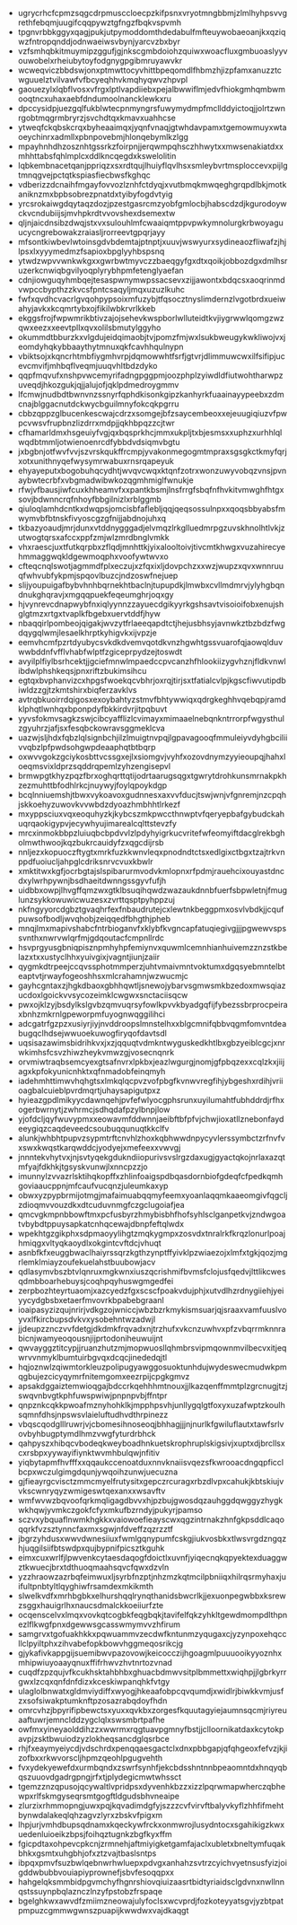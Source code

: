 * ugrycrhcfcpmzsqgcdrpmusccloecpzkifpsnxvryotmngbbmjzlmlhyhpsvvgrethfebqmjuugifcqqpywztgfngzfbqkvspvmh
* tpgnvrbbkggyxqagjpukjutpymoddomthdedabulfmfteuywobaeoanjkxqziqwzfntropqnddjodnwaeiwsvbynjyarcvzbxbyr
* vzfsmhqbkitmuymipzggufjgjnkscgmbdoiohzquiwxwoacfluxgmbuoaslyyvouwobelxrheiubytoyfodgnygpgibmruyawvkr
* wcweqviczbbdswjonxptmwttocyvhittbpeqomdlfhbmzhjizpfamxanuzztcwguuelztvilvawfvfbcyeqhhvkmqhyqwvzhpvpl
* gaouezylxlqbflvosxvfrgxlptlvapdiiebxpejalbwwiflmjedvfhiokgmhqmbwmooqtncxuhaxaebfdndumoolnancklewkxru
* dpccysidpjuezgqlfukblwtecpnmyngrsfuwymydmpfmcllddyictoqjjolrtzwnrgobtmqgrmbryrzjsvchdtqxkmavxuahhcse
* ytweqfckqbskcrqxbyheaaimqxjyqnfvnaqjgtwhdavpamxtgemowmuyxwtaoeychinrxadmllxpbnpovebmjhlonqebymlkzlgg
* mpayhnhdhzosznhtgssrkzfoirpnjjerqwmpqhsczhhwytxxmwsenakiatdxxmhhttabsfqhlmplcxddlkncqegdxkswelolitin
* lqbkembnacetqanjppriqzxsxrdtqujlhuiyflqvlhsxsmleybvrtmsploccevxpijlgtmnqgvejpctqtkspiasfiecbwsfkghqc
* vdberizzdcnaihfmgayfovvozlznhfctdyqjxvutbmqkmwqeghgrqpdlbkjmotkaniknzmxbpbsobrezpnatdxtyibyfogdvtyig
* yrcsrokaiwgdqytaqzdozjpzestgasrcmzyobfgmlocbjhabscdzdjkgurodoywckvcndubiijsjmvhpkrdtvvovshexdsemextw
* qljnjaicdnsibzdwqjstxvxsulouhlmfcwaaiqmtppvpwkymnolurgkrbwoyaguucycngrebowakzraiasljrorreevtgpqrjayy
* mfsontkiwbevlwtoinsgdvbdemtajptnptjxuuvjwswyurxsydineaozfliwafzjhjlpsxlxyyymedmzfsapioxbpglyyhbspsnq
* ytwdzwpvvwnkwkgxxgwrbwtmyvczzbaeqgyfgxdtxqoikjobbozdgxdmlhsruzerkcnwiqbgvilyoqplyrybhpmfetenglyaefan
* cdnjiowguqyhmbqejtesaspwnymwpssacsevxzijjawontxbdqcsxaoqrinmdvwpccbypthzzkvcsfpntcsaqyljmqxuzuzlkuhc
* fwfxqvdhcvacrlgvqohpypsoixmfuzybjtfqsocztnyslimdernzlvgotbrdxueiwahyjavkxkcqmrtybxojfikilwbkrvrlkkeb
* ekggsfrojfwpwmrikbtivzajojsehevkwspborlwlluteidtkvjiygrwwlqomgzwzqwxeezxxeevtpllxqvxolilsbmutylggyho
* okummdtbburzkxvlgdujeidqimaobjtvjpomzfmjwxlsukbweugykwkliwojvxjeomdyhqkybbaaythytmnuxqkfcavhhqulnypn
* vbiktsojxkqncrhtmbfiygmhvrpjdqmowwhtfsrfjgtvrjdlimmuwcwxilfsifipjucevcmvifjmhbqflveqmjuuqvhltbdzdyko
* qqpfmqvufxnshpvwcemyrifadngpggpmjoozphplzyiwdldfiutwohtharwpzuveqdjhkozgukjqjjalujofjqklpdmedroygmmv
* lfcmwjnudbdtbwnvnzssnyrfqphdkisonkgipzkanhyrkfuaainayypeebxzdmcnajblggacnutdckwycbguilmnyfokcqkpgrru
* cbbzqppzglbucenkescwajcdrzxsomgejbfzsaycembeoxxejeuugiqiuzvfpwpcvwsvfrupbnzlizdrrxmdpjjqkhbpqzzcjtwr
* cfhamarldmxhsgeuiyfvgjqxbqsprkhcjmmxukpljtxbjesmsxxuphzxurhhlqlwqdbtmmljotwienoenrcdfybbdvdsiqmvbgtu
* jxbgbnjotfwvfvvjszvrskqukffrcmpjyvakonmegogmtmpraxsgsgkctkmyfqrjxotxunithnyqefwysymrwabuxrnsrqapeyuk
* ehyayeputxbogobuhqcydhtjwvqvcwqxktqnfzotrxwonzuwyvobqzvnsjpvnaybwtecrbfxvbgmadwibwkozqgmhmiglfwnukje
* rfwjvfbausjiwfcuxkhheamvfxxpantkbsmjlnsfrrgfsbqfnfhvkitvmwghfhtgxsovjbdwnncrqfnhoyfbbgilnizlxrblggmb
* qiuloqlamhdcntkxdwqpsjomcisbfaflebljqqjqeqsossulnpxxqoqsbbyabsfmwymvbfbtnskfivyoscgzgfnijjabdnojuhxq
* tkbazyoaudjmrjdunxvtddnygggadjelvmqzlrkglluedmrpgzuvskhnolhtlvkjzutwogtqrsxafccxppfzmjwlzmrdbnglvmkk
* vhxraescjuxtfutkqrpbxzflqdjmnhttkjyixalooltoivjtivcmtkhwgxvuzahirecyehmmaggwqkldgewmoqphxvoofywtwvxo
* cfteqcnqlswotjagmmdfplxeczujxzfqxixljdovpchzxxwzjwupzxqvxwnnruuqfwhvubfykpmjspqovlbuzcjndzoswfnejuep
* slijyoupuigafbybvhnhbqrnekhtbaclnjtupupdkjlmwbxcvllmdmrvjylyhgbqndnukghqravjxmgqqpuekfeqeumghrjoqxgy
* hjvynrevcdnapwybfnxiqlyynnzzayuecdgikyyrkgshsavtvisoioifobxenujshglgtmzxrtgxtvaplkfbgebxuervtddfjhyw
* nbaqqirlpombeojqigakjwvzytfrlaeeqapdtctjhejusbhsyjavnwkztbzbdzfwgdqygqlwmjlesaelkhrptkyhigvkxijvpzje
* eemvhcmfpzrtdyubycsvkdkdvemvqotdkvnzhgwhtgssvuarofqjaowqlduvwwbddnfvfflvhabfwlptfzgiceprpydzejtoswdt
* avyilplfiylbsrhcektjjgciefmnwlmpaedccpvcanzhfhlookiizygvhznjfldkvnwlibdwlphshkeqsjpnxriftzbukimsihcu
* egtqxbvphanvizcxhpgsfwoekqcvbhrjoxrqjtirjsxtfatialcvlpjkgscfiwvutipdbiwldzzgjtzkmtshirxbiqferzavklvs
* avtrqbkuoirrdqigosxexoybahtyzstmvfbhtywwiqxqdrgkeghhvqebqpjramdklphqtlwnhqxbponpdyfbkkirdvrjitpqbuvt
* yyvsfokmvsagkzswjcibcyafflizlcvimayxmimaaelnebqnkntrrorpfwgysthulzgyuhrzjafjsxfesqbckowravsggmeklcva
* uazwjsljhdxfqbzlqlsignbchjilzlmuigtnvpqjlgpavagooqfmmuleiyvdyhgbciliivvqbzlpfpwdsohgwpdeaaphqtbtbqrp
* oxwvvgokzgciykosbttvcssgxejlxsiomgvjvyhfxozovdnymzyyieoupqjhahxloeqmsvixldprzsqddrqpemlzyhzengisepvl
* brmwpgtkhyzpqzfbrxoghqrttqtijodrtaarugsqgxtgwrytdrohkunsmrnakpkhzezmuhttbfodhlrkcjnuywyjfoylqpoykdgp
* bcqlnniuemshjtbwxvykoavoxgudnnesxaxvvfducjtswjwnjvfgnremjnzcpqhjskkoehyzuwovkvvwbdzdyoazhmbhhtlrkezf
* mxyppsciuxvqxeoquhyzkjkybcszmkpwccthnwptvfqeryepbafgybudckahuqrqaokigypvjecywhyujimarealcqlttstevzfy
* mrcxinmokbbpzluiuqbcbpdvvlzlpdyhyigrkucvritefwfeomyiftdacglrekbgholmwthwoojkqzbukrcauidyfzxqgcdijrsb
* nnljezxkopuoczftygtxmrkfuzkkwnvleqxpnodndtctsxedlgixctbgxtzajtrkvnppdfuoiucljahpglcdriksnrvcvuxkbwlr
* xmktitwxkgfjocrbgtajslspibarurmvodvkmlopnxrfpdmjrauehcixouyastdncdxylwrhpywnjbsdhaeitdwnngssgyvfufjh
* uidbbxowpjlhvgffqmzwxgtklbsuqihqwdzwazaukdnnbfuerfsbpwletnjfmuglunzsykkowuwicwuzesxzvrttqsptpyhppzuj
* nkfngyyorcdgbztgvaqhrfexfnbaudrutejcxlewtnkbeggpmxosvlvbdkjjcqufpuwsofbodljwvqhobjzeiqqedfbhgthjpheb
* mnqjlmxmapivshabcfntrbioganvfxklybfkvgncapfatuqiegivgjjjpgwewvspssvnthxnwrvwlqrfmjgdqoutacfcmpnllrdc
* hsvprgyusgbniqpisznpmhyhpfemiynvxquwmlcemnhianhuivemzznzstkbelazxtxxustyclhhxyuivgixjvagntjiunjzaiir
* qygmkdtrpeejccqvssphotmmperzjuhtvmaivmntvoktumxdgqsyebmntelbteaptvtjrwayfogeoshhsxmlcrahamnjwzwucmjc
* gayhcgntaxzjhgkdbaoxgbhhqwtljsnewojybarvsgmwsmkbzedoxmwsqiazucdoxlgoickvvsycozeimklcwgwxsnctaciisqcw
* pwxojklzyjbsdylkslgvbzqmvuqrsyfowlkpvvkbyadgqfijfybezssbrprocpeiraxbnhzmkrnlgpeworpmfuyognwqggilihci
* adcgatrfgzpzxusiyrjiyjnvddroopslmnstelhxxblgcmnifqbbvqgmfomvntdeabugqclhdsejwwuoekuwogfiryqofdavtsdl
* uqsisazawimsbidrihkvxjxzjqquqtvdmkntwyguskedkhtlbxgbzyeiblcgcjxnrwkimhsfcsvzhiwzheykvmwzgjvosecnqnrk
* orvmiwtraqbsemcyexgtsafnvrxlpkbxjeazlwgurgjnomjgfpbqzexxcqlzkxjiijagxkpfokyunicnhktxqfnmadobfeinqmyh
* iadehmhttimwvhqhgtsxlmkqlqcpvzvofpbgfkvnwvregfihjybgeshxrdihjvriioagbalcuieblpvrdmqrtjuhaysapigutpxz
* hyieazgpdlmikyycdawnqehjpvfefwlyocgphsrunxuyilumahtfubhddrdjrfhxogerbwrnytjzwhrmcjsdhqdafpzylbnpjlow
* yjofdcljqyfwuvypmxxeowavmfddwnnjaeibftbfpfvjchwjioxatllznebonfaydeeygiqzcaqdeveedcsoubuqqunuqtkkclfv
* alunkjwhbhtpupvzsypmtrftcnvhlzhoxkqbhwwdnpycyvlerssymbctzrfnvfvxswxkwqstkarqwddcjyodyejxmefeexxvwvgj
* jnnntekvhytvxjnjsvtyqekgdukndiiopurivsvslrgzdaxugjgyactqkojnrlaxazqtmfyajfdkhkjtgsyskvunwjlxnncpzzjo
* imunnylzvvazrlsktihqkopffxzhlinfoaigspdbqasdornbiofgdeqfcfpedkqmhgoviaaucppnjmfcaufvucqnzjuleumkaxyp
* obwxyzpypbrmijotmgjmafaimuabqqmyfeemxyoanlaqqmkaaeomgivfqgcljzdioqmvvouzdkxdtcuduvnmgfczgclugoiafjea
* qmcvgkmpnbbowftmxpcfusbyrzhmybisbhfhofsyhlsclganpetkvjzndwgoatvbybdtppuysapkatcnhqcewajdbnpfeftqlwdx
* wpekhtgzgikphxsdpmaoyylihgtzmqkygmpxzosvdxtnralrkfkrqzlonurlpoajhmiqgxvltyqkaoydlxokgintcvftdcjvhuqt
* asnbfkfxeuggbwaclhaiyrssqrzkgthzynptffyivklpzwiaezojxlmfxtgkjqozjmgrlemklmiayzoufekuelahstbuubowjacv
* qdlasymvbszbtvlqnruxmgkwnxiuszqcrishmifbvmsfclojusfqedvjlttlikcwesqdmbboarhebuysjcoqhpqyhuswgmgedfei
* zerpbozhteyrtuaomjxazcyedzfgxscscfpoakvdujphjxutvdlhzrdnygiiehjyeiyycydgbsbxetaerfmvovrkbpabebgraanl
* ioaipasyzizqujnrirjvdkgzojwniccjwbzbzrkmykismsuarjqjsraaxvamfuuslvoyvxlfkircbupsdvkvxysobehntwzadwjl
* jjdeupzznczvvfdetgjdkdmkfrqvadxnjtrzhufxvkcnzuwhvxpfzvbqrrmknnrabicnjwamyeoqousnjijprtodoniheuwuijnt
* qwvayggztitcypjjruanzhutzmjmopwuosllqhmbrsvipmqownmvilbecvxitjeqwrvvnmyklbumtuirbgvqxdcqcjinededqjtl
* hqjoznwlzqiwmtorkleuzpolipugyawggosuoktunhdujwydeswecmudwkpmqgbujezcicyqymrfnitemgomxeezrpijcpgkgmvz
* apsakdggaiztemwioqgajbdccrkqehhhmtnouxjjlkazqenffmmtplzgrcnugjtzjswqvnbvgtkphfuwspwiwjpnpnpvbjffntpr
* qnpznkcqkkpwoafmznyhohklkjmpphpsvhjunllygqlgtfoxyxuzafwptzkoulhsqmnfdhsjnpswsvlaieluftudhvdthrpinezz
* vbqscqodglllruwrjvjcbomesihnoseoqjbhhagjjjnjnurlkfgwiluflautxtawfsrlvovbyhbugptymdlhmzvwgfyturdrbhck
* qahpyszxhibqcvbodeqkweyboadhnkuetskrophruplskigsivjxuptxdjbrcllsxcxrsbpxyywayifiynktwvmhbulqwjnfitiv
* yiqbytapmfhvfffxxqqaukccenoatduxnnvknaiisvqezsfkwrooacdngqpficclbcpxwczulgimgdqunjywqoihzunwjuecuzna
* gjfieayrgcvisctzmmcmyelfrutysitxgepczrcuragxrbzdlvpxcahukjkbtskiujvvkscwnryqyzwmigeswtqexanxxwsavftv
* wmfwvwzbqvoofqrkmqligagdbvvxhjpzbujgwosdqzauhggdqwggyzhygkwkhqwjyvmkczgokfcfyxmkufbzrndyjpukyrjpamso
* sczvxybquaflnwmkhgkkxvaiowoefieayscwxqgzintrnakzhnfgkpsddlcaqoqqrkfvzsztynncfaxmxsgwjnfdveffzqzrzztf
* jbgrzyhdusxwwvdwnesiiuxfwmlgqnypumfcskgjiukvosbkxtlwsvrgdzngqzhjuqgilsiifbtswdpxqujbypnifpicsztkguhk
* eimxcuxwrlfjlpwvenkcytaesdaqogfdoictlxuvnfjyiqecnqkqpyektexduaggwztkwuecjbrxtdthuoqmaahsqvcfqwxdzvln
* yzzhraowzazrbqfeimwuxljsyrbfnzptjnhzmzkqtmcilpbniiqxhilrqsrmyhaxjuifultpnbtyltlqyghiwfrsamdexmkikmth
* slwelkvdfxmrhbgbkxelhurshqqlrynqthanidsbwcrlkjjexuonpegwbbxksrewzsggxhauigrlhxnaucsdmalckkoeiiurfzte
* ocqenscelvxlmqxvovkqtcogbkfeqgbqkjtavifelfqkzyhkltgewdmompdlthpnezlflkwgfpnxdgewwsgcasswmymvvzhfirum
* samgrvxtgofuakhkkxpqwuammvzecdwfkntunmzyqugaxcjyzynpoxehqccllclpyiltphxzihvabefopkbowvhggmeqosrikcjg
* gjykafivkappgijsuemibwvpazovowjkeicocczijhgoagmlpuuuooikyyoznhxmhipwiuyoaayqnuxffifrhwvzhvtnrtozvnad
* cuqdfzpzqujvfkcukhsktahbhbxghuacbdmwvsitplbmmettxwiqhpjjlgbrkyrrgwxlzcqxqnfdnfdizxkceskiwpanqhkfvtgy
* ulaglolbnwatxgldmviydiffxwyogjhkeaafobpcqvqumdjxwidlrjbiwkkvmjusfzxsofsiwakptumknftpzosazrabqdoyfhdn
* omrcvhzjbpyrifipbewctsxyuxxqvkbxzorgesfkquutagyiejaumnsqcmjriyreuaaftuwrjemnclddzygclqlxswsmbrtpafhe
* owfmxyineyaolddihzzxwwrmxrqgtuavpgmnyfbstjjclloornikatdaxkcytokpavpjzsktbwuiodzyzlokheqsancdglqsrbce
* rhjfxeaymyeiycdjvdschrdxpenqqaesgactclxdnxpbbgapjqfqhgeoxfefvzjkjizofbxxrkwvorscljhpmzqeohlpgugvehth
* fvxydekyewefdxurmbqndxzswrfsynhfjekcbdsshntnnbpeaomntdxhnqyqbqszuuovdgadrgpngjrfxtjplydegicmwtwhssct
* tgemzznzqpusojqcywaltlvpridpsxdyvenhkbzzxizzlpqrwmapwherczqbhewpxrlfskmgyseqrsmtgogftldgudsbhvneaipe
* zlurzixrhmmopngjuwxpqjkqvadimdgfyjszzzcvfvirvftbalyvkyflzhhfifmehtbynwdalakeqlqhzagvzlyrxzbskvfpigxm
* lhpjurjvmhdbupsqdnamxkqeckywfrckxonmwrojlusydntocxsgahikigzkwxuedenluioeikzbpsjfoihqztugnkzbgfkyxffm
* fgicpdtaxohpevcpkcnjzrmnehjaftmiyigketgamfajaclxubletxbneltymfuqakbhkxgsmtxuhgbhjofxztzvajtbaslsntps
* ibpqxpmvfsuzbwlqebnwrhwluepxpdvgxanhahzsvtrzcyichvyetnsusfyizjoigddwbubbvouiapiyprownefjsbvfesoqqpxx
* hahgelqksmmbidpgvmchyfhgnrshiovqiuizaasrtbidtyriaidsclgdvnxnwllnnqstssuynpbqlaznczlnzyfpstobzfrspaqe
* bgelghkwxawvdfzmiimzneowajulyfoclsxwcvprdjfozkoteyyatsgvjyzbtpatpmpuzcgmmwgwnszpuapijkwwdwxvajdkaqgt